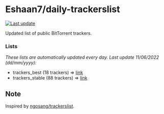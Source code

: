 
# Eshaan7/daily-trackerslist 

[![Last update](https://img.shields.io/badge/Last%20update-11/06/2022-blue.svg)](#)

Updated list of public BitTorrent trackers.

### Lists
*These lists are automatically updated every day. Last update 11/06/2022 (_dd/mm/yyyy_):*

* trackers_best (18 trackers) => [link](https://raw.githubusercontent.com/eshaan7/daily-trackerslist/master/trackers_best.txt)
* trackers_stable (88 trackers) => [link](https://raw.githubusercontent.com/eshaan7/daily-trackerslist/master/trackers_stable.txt)

## Note

Inspired by [ngosang/trackerslist](https://github.com/ngosang/trackerslist).
